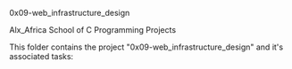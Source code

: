 0x09-web_infrastructure_design

Alx_Africa School of C Programming Projects

This folder contains the project "0x09-web_infrastructure_design" and it's associated tasks:
